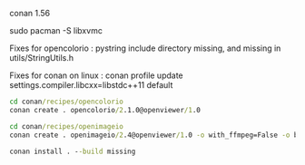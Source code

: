 conan 1.56

sudo pacman -S libxvmc

Fixes for opencolorio : pystring include directory missing, and <cstring> missing in utils/StringUtils.h

Fixes for conan on linux : conan profile update settings.compiler.libcxx=libstdc++11 default

```bat
cd conan/recipes/opencolorio
conan create . opencolorio/2.1.0@openviewer/1.0
```

```bat 
cd conan/recipes/openimageio
conan create . openimageio/2.4@openviewer/1.0 -o with_ffmpeg=False -o boost*:shared=True -o openexr*:shared=True -o openjpeg*:shared=True --build missing
```

```bat
conan install . --build missing
```
